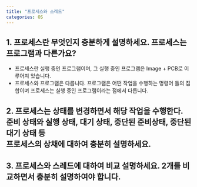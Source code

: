 ```yaml
---
title: "프로세스와 스레드"
categories: OS
---
```

## **1. 프로세스란 무엇인지 충분하게 설명하세요. 프로세스는 프로그램과 다른가요?**

   - 프로세스란 실행 중인 프로그램이며, 그 실행 중인 프로그램은 Image + PCB로 이루어져 있습니다.
   - 프로세스와 프로그램은 다릅니다. 프로그램은 어떤 작업을 수행하는 명령어 들의 집합이며 프로세스는 실행 중인 프로그램이라는 점에서 다릅니다.

## **2. 프로세스는 상태를 변경하면서 해당 작업을 수행한다.<br/> 준비 상태와 실행 상태, 대기 상태, 중단된 준비상태, 중단된 대기 상태 등<br/>프로세스의 상채에 대하여 충분히 설명하세요.**


## **3. 프로세스와 스레드에 대하여 비교 설명하세요. 2개를 비교하면서 충분히 설명하여야 합니다.**

